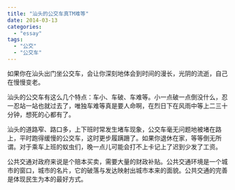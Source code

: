 ```yaml
---
title: "汕头的公交车真TM难等"
date: 2014-03-13
categories: 
  - "essay"
tags: 
  - "公交"
  - "公交车"
---
```


如果你在汕头出门坐公交车，会让你深刻地体会到时间的漫长，光阴的流逝，自己在慢慢变老。

汕头的公交车有这么几个特点：车小、车破、车难等。小一点破一点倒没什么，忍一忍站一站也就过去了，唯独车难等真是要人命啊，在烈日下在风雨中等上二三十分钟，想死的心都有了。

汕头的道路窄、路口多，上下班时常发生堵车现象，公交车毫无问题地被堵在路上，平时跑得缓慢的公交车，这时更步履蹒跚了。如果你退休在家，等等倒无所谓。对于乘车上班的蚁虫们，晚一点儿可能会打不上卡记上了迟到少发了工资。

公共交通对政府来说是个赔本买卖，需要大量的财政补贴。公共交通环境是一个城市的窗口，城市的名片，它的破落与发达映射出城市本来的面貌。公共交通的完善是体现民生为本的最好方式。
